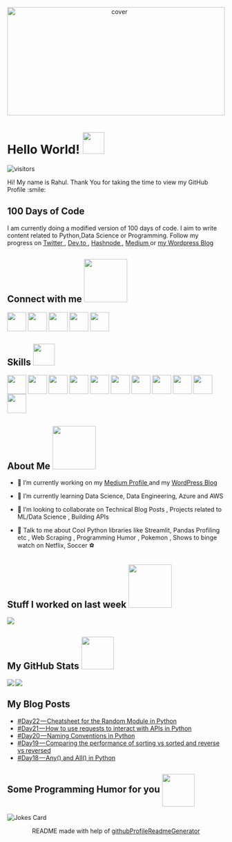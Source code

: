 <div align="center">
<img width="100%" height = "250px" src="https://cdn.pixabay.com/photo/2018/01/14/23/12/nature-3082832_1280.jpg" alt="cover" />
</div>

<h1> Hello World! <img src = "https://raw.githubusercontent.com/MartinHeinz/MartinHeinz/master/wave.gif" width = 50px> </h1>
<p align='center'>

![visitors](https://visitor-badge.glitch.me/badge?page_id=rahulbanerjee26.rahulbanerjee26)

</p>
<div size='20px'> Hi! My name is Rahul. Thank You for taking the time to view my GitHub Profile :smile: 
  <h2> 100 Days of Code </h2>
  <p>
  I am currently doing a modified version of 100 days of code. I aim to write content related to Python,Data Science or Programming. Follow my progress on <a href ='https://twitter.com/rahulbanerjee99'> Twitter </a>, <a href='https://dev.to/rahulbanerjee99'> Dev.to </a>, <a href='https://realpythonproject.hashnode.dev/series/daily-programming-content/'> Hashnode </a>, <a href='https://medium.com/daily-programming-tips'> Medium </a> or <a href= 'https://www.realpythonproject.com/category/daily-programming-tips/'> my Wordpress Blog </a> </p>
<h2> Connect with me <img src='https://raw.githubusercontent.com/ShahriarShafin/ShahriarShafin/main/Assets/handshake.gif' width="100px"> </h2>
<p>
<a href = 'https://www.linkedin.com/in/rahulbanerjee2699'> <img width = '44px' align= 'center' src="https://raw.githubusercontent.com/rahulbanerjee26/githubAboutMeGenerator/main/icons/linked-in-alt.svg"/></a> 
<a href = 'https://www.twitter.com/rahulbanerjee99'> <img width = '44px' align= 'center' src="https://raw.githubusercontent.com/rahulbanerjee26/githubAboutMeGenerator/main/icons/twitter.svg"/></a> 
<a href = 'https://rahul1999.medium.com/'> <img width = '44px' align= 'center' src="https://raw.githubusercontent.com/rahulbanerjee26/githubAboutMeGenerator/main/icons/medium.svg"/></a> 
<a href = 'https://streamlit-portfolio.herokuapp.com/'> <img width = '44px' align= 'center' src="https://raw.githubusercontent.com/rahulbanerjee26/githubAboutMeGenerator/main/icons/portfolio.png"/></a> 
<a href = 'https://www.github.com/rahulbanerjee26'> <img width = '44px' align= 'center' src="https://raw.githubusercontent.com/rahulbanerjee26/githubAboutMeGenerator/main/icons/github.svg"/></a> 

</p>
</div>

<h2> Skills <img src = "https://media2.giphy.com/media/QssGEmpkyEOhBCb7e1/giphy.gif?cid=ecf05e47a0n3gi1bfqntqmob8g9aid1oyj2wr3ds3mg700bl&rid=giphy.gif" width = 50px> </h2>
<p>
<img width ='44px' align='center' src ='https://raw.githubusercontent.com/rahulbanerjee26/githubAboutMeGenerator/main/icons/cpp.svg'>
<img width ='44px' align='center' src ='https://raw.githubusercontent.com/rahulbanerjee26/githubAboutMeGenerator/main/icons/c.svg'>
<img width ='44px' align='center' src ='https://raw.githubusercontent.com/rahulbanerjee26/githubAboutMeGenerator/main/icons/python.svg'>
<img width ='44px' align='center' src ='https://raw.githubusercontent.com/rahulbanerjee26/githubAboutMeGenerator/main/icons/azure.svg'>
<img width ='44px' align='center' src ='https://raw.githubusercontent.com/rahulbanerjee26/githubAboutMeGenerator/main/icons/wordpress.svg'>
<img width ='44px' align='center' src ='https://raw.githubusercontent.com/rahulbanerjee26/githubAboutMeGenerator/main/icons/javascript.svg'>
<img width ='44px' align='center' src ='https://raw.githubusercontent.com/rahulbanerjee26/githubAboutMeGenerator/main/icons/scikit.svg'>
<img width ='44px' align='center' src ='https://raw.githubusercontent.com/rahulbanerjee26/githubAboutMeGenerator/main/icons/reactjs.svg'>
<img width ='44px' align='center' src ='https://raw.githubusercontent.com/rahulbanerjee26/githubAboutMeGenerator/main/icons/flask.svg'>
<img width ='44px' align='center' src ='https://raw.githubusercontent.com/rahulbanerjee26/githubAboutMeGenerator/main/icons/postgresql.svg'>
<img width ='44px' align='center' src ='https://raw.githubusercontent.com/rahulbanerjee26/githubAboutMeGenerator/main/icons/postman.svg'>
<br>
</p>
<div align='center'>
</div>
<h2> About Me <img src = "https://media0.giphy.com/media/KDDpcKigbfFpnejZs6/giphy.gif?cid=ecf05e47oy6f4zjs8g1qoiystc56cu7r9tb8a1fe76e05oty&rid=giphy.gif" width = 100px></h2>

- 🔭 I’m currently working on my <a href= 'https://rahul1999.medium.com/'> Medium Profile </a> and my <a href = 'https://www.realpythonproject.com/'> WordPress Blog </a>

- 🌱 I’m currently learning Data Science, Data Engineering, Azure and AWS

- 👯 I’m looking to collaborate on Technical Blog Posts , Projects related to ML/Data Science , Building APIs 

- 💬 Talk to me about Cool Python libraries like Streamlit, Pandas Profiling etc , Web Scraping , Programming Humor , Pokemon , Shows to binge watch on Netflix, Soccer :soccer: 


<h2> Stuff I worked on last week  <img src = "https://media1.giphy.com/media/JZ40cnfnN11KycrvMF/giphy.gif?cid=ecf05e47a0n3gi1bfqntqmob8g9aid1oyj2wr3ds3mg700bl&rid=giphy.gif" width = 100px> </h2>
<a href="https://github.com/anuraghazra/github-readme-stats">
<img align="center" src="https://github-readme-stats.vercel.app/api/wakatime?username=@rahulbanerjee26&compact=True"/>
</a>
<br>



<h2> My GitHub Stats <img src='https://media1.giphy.com/media/du3J3cXyzhj75IOgvA/giphy.gif?cid=ecf05e47x2g034i9pzwtzzsd3xgg2w9nr94t4tflbbgo3008&rid=giphy.gif' width='75px'> </h2>
<a href="https://github.com/anuraghazra/github-readme-stats">
<img align="left" src="https://github-readme-stats.vercel.app/api?username=rahulbanerjee26&count_private=true&show_icons=true&theme=synthwave" />
</a>
<a href="https://github.com/anuraghazra/convoychat">
<img align="center" src="https://github-readme-stats.vercel.app/api/top-langs/?username=rahulbanerjee26&theme=synthwave" />
</a>

<h2> My Blog Posts </h2>

<!-- BLOG-POST-LIST:START -->
- [#Day22 — Cheatsheet for the Random Module in Python](https://medium.com/daily-programming-tips/day22-cheatsheet-for-the-random-module-in-python-39e519158f64?source=rss-6e3dfc7b6a86------2)
- [#Day21 — How to use requests to interact with APIs in Python](https://medium.com/daily-programming-tips/day21-how-to-use-requests-to-interact-with-apis-in-python-380c2238cc7?source=rss-6e3dfc7b6a86------2)
- [#Day20 — Naming Conventions in Python](https://medium.com/daily-programming-tips/day20-naming-conventions-in-python-6df48b4abab4?source=rss-6e3dfc7b6a86------2)
- [#Day19 — Comparing the performance of sorting vs sorted and reverse vs reversed](https://medium.com/daily-programming-tips/day19-comparing-the-performance-of-sorting-vs-sorted-and-reverse-vs-reversed-3beeced436f2?source=rss-6e3dfc7b6a86------2)
- [#Day18 — Any() and All() in Python](https://medium.com/daily-programming-tips/day18-any-and-all-in-python-dc069fa5b26b?source=rss-6e3dfc7b6a86------2)
<!-- BLOG-POST-LIST:END -->


<h2> Some Programming Humor for you <img align ='center' src='https://media2.giphy.com/media/UQDSBzfyiBKvgFcSTw/giphy.gif?cid=ecf05e47p3cd513axbek3f56ti3jzizq8hincw20jauyyfyw&rid=giphy.gif' width = '75px'></h2>

![Jokes Card](https://readme-jokes.vercel.app/api?theme=synthwave)


<footer align='center'>README made with help of <a href='https://github.com/rahulbanerjee26/githubProfileReadmeGenerator'>githubProfileReadmeGenerator</a> </footer>

